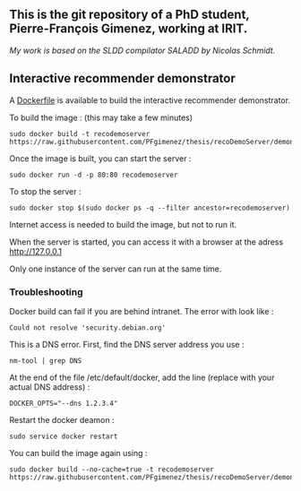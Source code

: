 ## This is the git repository of a PhD student, Pierre-François Gimenez, working at IRIT.

_My work is based on the SLDD compilator SALADD by Nicolas Schmidt._

## Interactive recommender demonstrator

A [Dockerfile](https://github.com/PFgimenez/thesis/blob/recoDemoServer/demonstrateur/Dockerfile) is available to build the interactive recommender demonstrator.

To build the image : (this may take a few minutes)

    sudo docker build -t recodemoserver https://raw.githubusercontent.com/PFgimenez/thesis/recoDemoServer/demonstrateur/Dockerfile

Once the image is built, you can start the server :

    sudo docker run -d -p 80:80 recodemoserver

To stop the server :

    sudo docker stop $(sudo docker ps -q --filter ancestor=recodemoserver)

Internet access is needed to build the image, but not to run it.

When the server is started, you can access it with a browser at the adress http://127.0.0.1

Only one instance of the server can run at the same time.

### Troubleshooting

Docker build can fail if you are behind intranet. The error with look like :

    Could not resolve 'security.debian.org'

This is a DNS error. First, find the DNS server address you use :

    nm-tool | grep DNS
    
At the end of the file /etc/default/docker, add the line (replace with your actual DNS address) :

    DOCKER_OPTS="--dns 1.2.3.4"
    
Restart the docker deamon :

    sudo service docker restart
    
You can build the image again using :

    sudo docker build --no-cache=true -t recodemoserver https://raw.githubusercontent.com/PFgimenez/thesis/recoDemoServer/demonstrateur/Dockerfile
